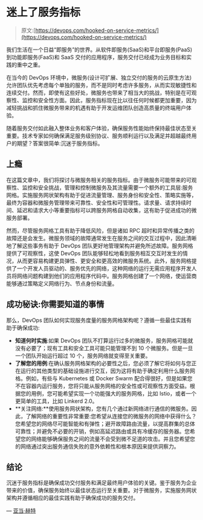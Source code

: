 # 迷上了服务指标

> 原文:[https://devops.com/hooked-on-service-metrics/](https://devops.com/hooked-on-service-metrics/)

我们生活在一个日益“即服务”的世界。从软件即服务(SaaS)和平台即服务(PaaS)到功能即服务(FaaS)和 SaaS 交付的应用程序，服务交付已经成为业务目标和实践的重中之重。

在当今的 DevOps 环境中，微服务(设计可扩展、独立交付的服务的云原生方法)允许团队优先考虑每个单独的服务，而不是同时考虑许多服务，从而实现敏捷性和连续交付。然而，即使有这些好处，微服务也带来了相当大的挑战，特别是在可观察性、监控和安全性方面。因此，服务指标现在比以往任何时候都更加重要，因为减轻挑战和抓住微服务带来的机遇有助于开发运维团队创造高质量的终端用户体验。

随着服务交付如此融入整体业务和客户体验，确保服务性能始终保持最佳状态至关重要。技术专家如何确保满足服务级别协议、服务顺利运行以及满足并超越最终用户的期望？答案很简单:沉迷于服务指标。

## **上瘾**

在这篇文章中，我们将探讨与微服务相关的服务指标。由于微服务可能带来的可观察性、监控和安全挑战，管理和控制微服务及其流量需要一个额外的工具层:服务网格。实施服务网状架构有助于促进流量管理、服务身份和安全性、策略实施等，最终为容器和微服务管理带来可靠性、安全性和可管理性。请求量、请求持续时间、延迟和请求大小等重要指标可以跨服务网格自动收集，这有助于促进成功的微服务部署。

然而，尽管服务网格工具有助于降低风险，但是诸如 RPC 超时和异常传播之类的故障还是会发生。微服务领域的故障通常发生在服务之间的交互过程中，因此清晰地了解这些事务有助于 DevOps 团队更好地管理架构并避免所述故障。服务网格提供了可观察性，这使 DevOps 团队能够轻松地看到服务相互交互时发生的情况，从而更容易构建更具弹性、更安全和更高效的微服务系统。此外，服务网格提供了一个开发人员驱动的、服务优先的网络，这种网络的运行无需应用程序开发人员将网络问题构建到他们的应用程序代码中。服务网格创建了一个网络，使运营商能够通过策略定义网络行为、节点身份和流量。

## **成功秘诀:你需要知道的事情**

那么，DevOps 团队如何实现服务度量的服务网格架构呢？遵循一些最佳实践有助于确保成功:

*   **知道何时实施**:如果 DevOps 团队不打算运行过多的微服务，服务网格可能就没有必要了；现有工具和安全工具可能只能管理不到 10 个微服务。但是一旦一个团队开始运行超过 10 个，服务网络就变得至关重要。
*   **了解您的用例**:在确认服务网格架构的必要性之后，您必须了解它将如何与您正在运行的其他类型的基础设施进行交互，因为这将有助于确定利用什么服务网格。例如，有些与 Kubernetes 或 Docker Swarm 配合得很好，但是如果您不在容器内运行服务，您将只能从服务网格的安全性或可观察性方面受益。根据您的用例，您可能希望实现一个功能强大的服务网格，比如 Istio，或者一个更简单的工具，比如 Linkerd 2.0。
*   **关注网络:**使用服务网状架构，您有几个通过新网络进行通信的微服务。因此，了解网络的重要性非常重要:您希望从连接您的微服务的网络中获得什么？您希望您的网络尽可能智能和有弹性；避开故障路由流量，以提高群集的总体可靠性；并避免不必要的开销，例如高延迟路由或具有冷缓存的服务器。您希望您的网络能够确保服务之间的流量不会受到微不足道的攻击。并且您希望您的网络通过突出服务通信失败的意外依赖性和根本原因来提供洞察力。

## **结论**

沉迷于服务指标是确保成功交付服务和满足最终用户体验的关键。鉴于服务为企业带来的价值，确保服务始终以最佳状态运行至关重要。对于微服务，实施服务网状架构并遵循相应的最佳实践有助于确保成功的服务交付。

— [亚当·赫特](https://devops.com/author/adam-hert/)